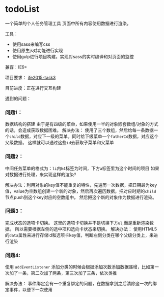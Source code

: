 # todoList
一个简单的个人任务管理工具
页面中所有内容使用数据进行渲染。

工具：
 - 使用sass来编写css
 - 使用原生js对功能进行实现
 - 使用gulp进行项目构建，实现对sass的实时编译和对页面的监控

兼容：IE9+



项目要求： 
[ife2015-task3](https://github.com/baidu-ife/ife/tree/master/2015_spring/task/task0003)  

目前进度：正在进行交互构建

遇到的问题：
### 问题1：
数据结构的搭建
由于是有四级的菜单，如果使用一半的对象嵌套数组/对象的方式的话，会造成获取数据困难。
解决办法：
使用了三个数组，然后给每一条数据一个`child`数据，对应下一级的菜单。同时给下级菜单一个`fatherId`数据，对应这个父级数据。  这样就可以通过这些`id`去获取子菜单和父菜单

### 问题2：
中间任务菜单的格式为：`li`内`h4`标签为时间，下方`a`标签里为这个时间的项目
如果对数据进行处理，来实现这样的渲染?

解决办法：利用对象的key值不能重复的特性，先遍历一次数据，把日期最为key值，value为空数组创建一个新的对象，然后再次遍历数据，把对应时期的`child`节点push到这个key对应的空数组中。
然后把这个新的对象作为数据进行渲染。

### 问题3：
完成状态的选项卡切换。
这里的选项卡切换并不是切换下方`ul`,而是重新渲染数据。
所以需要根据左侧的选中项和选向卡状态来切换。
解决办法：
使用HTML5的`data`属性来进行存储id和选项卡key值，判断左侧分类在哪个父级分类上，来进行渲染

### 问题4:

使用 `addEventListener` 添加分类的时候会根据添加次数添加数据递增，比如第一次加了一条，第二次加了两条，第三次加了三条，依次类推

解决办法：
事件绑定会有一个重复绑定的问题，在数据拿到之后清除这一次的绑定事件，以便下一次使用